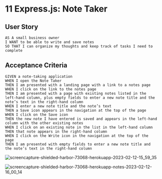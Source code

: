 # 11 Express.js: Note Taker

## User Story

```
AS A small business owner
I WANT to be able to write and save notes
SO THAT I can organize my thoughts and keep track of tasks I need to complete
```


## Acceptance Criteria

```
GIVEN a note-taking application
WHEN I open the Note Taker
THEN I am presented with a landing page with a link to a notes page
WHEN I click on the link to the notes page
THEN I am presented with a page with existing notes listed in the left-hand column, plus empty fields to enter a new note title and the note’s text in the right-hand column
WHEN I enter a new note title and the note’s text
THEN a Save icon appears in the navigation at the top of the page
WHEN I click on the Save icon
THEN the new note I have entered is saved and appears in the left-hand column with the other existing notes
WHEN I click on an existing note in the list in the left-hand column
THEN that note appears in the right-hand column
WHEN I click on the Write icon in the navigation at the top of the page
THEN I am presented with empty fields to enter a new note title and the note’s text in the right-hand column
```


![screencapture-shielded-harbor-73068-herokuapp-2023-02-12-15_59_35](https://user-images.githubusercontent.com/108309331/218336852-9ead14fd-f192-4826-8bbb-be7ae8470ab2.png)

![screencapture-shielded-harbor-73068-herokuapp-notes-2023-02-12-16_00_14](https://user-images.githubusercontent.com/108309331/218336887-8b0be4f3-664c-4d35-aa80-ac400be117bb.png)

